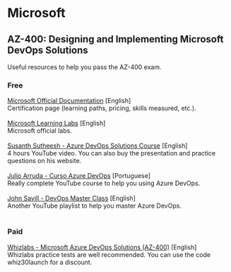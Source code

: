 # Microsoft


## AZ-400: Designing and Implementing Microsoft DevOps Solutions
Useful resources to help you pass the AZ-400 exam.
### Free
<div>
    <a href="https://docs.microsoft.com/en-us/certifications/exams/az-400" target="_blank">Microsoft Official Documentation</a> [English]<br>
    Certification page (learning paths, pricing, skills measured, etc.).<br>
    <br>
    <a href="https://github.com/MicrosoftLearning/AZ400-DesigningandImplementingMicrosoftDevOpsSolutions/tree/master/Instructions/Labs" target="_blank">Microsoft Learning Labs</a> [English]<br>
    Microsoft official labs.<br>
    <br>
    <a href="https://www.aguidetocloud.com/full-courses/az400fullcourse" target="_blank">Susanth Sutheesh - Azure DevOps Solutions Course</a> [English]<br>
    4 hours YouTube video. You can also buy the presentation and practice questions on his website.<br>
    <br>
    <a href="https://github.com/julioarruda/Curso-Azure-DevOps" target="_blank">Julio Arruda - Curso Azure DevOps</a> [Portuguese]<br>
    Really complete YouTube course to help you using Azure DevOps.<br>
    <br>
    <a href="https://github.com/johnthebrit/DevOpsMC" target="_blank">John Savill - DevOps Master Class</a> [English]<br>
    Another YouTube playlist to help you master Azure DevOps.<br>
    <br>
</div> 

### Paid
<div>
    <a href="https://www.whizlabs.com/learn/course/microsoft-azure-certification-az-400/270" target="_blank">Whizlabs - Microsoft Azure DevOps Solutions (AZ-400)</a> [English]<br>
    Whizlabs practice tests are well recommended. You can use the code whiz30launch for a discount.<br>
</div> 
